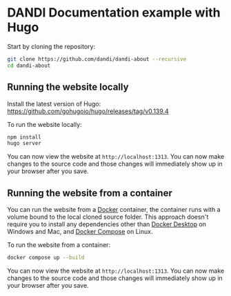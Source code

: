 # DANDI Documentation example with Hugo

Start by cloning the repository:
```bash
git clone https://github.com/dandi/dandi-about --recursive
cd dandi-about
```

## Running the website locally

Install the latest version of Hugo: https://github.com/gohugoio/hugo/releases/tag/v0.139.4

To run the website locally:
```bash
npm install
hugo server
```

You can now view the website at `http://localhost:1313`. You can now make changes to the source code and those changes will immediately show up in your browser after you save.


## Running the website from a container

You can run the website from a [Docker](https://docs.docker.com/) container, the container runs with a volume bound to the local cloned source folder. This approach doesn't require you to install any dependencies other than [Docker Desktop](https://www.docker.com/products/docker-desktop) on Windows and Mac, and [Docker Compose](https://docs.docker.com/compose/install/) on Linux.


To run the website from a container:
```bash
docker compose up --build
```

You can now view the website at `http://localhost:1313`. You can now make changes to the source code and those changes will immediately show up in your browser after you save.
